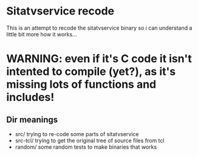 # Sitatvservice recode

This is an attempt to recode the sitatvservice binary so i can understand a little bit more how it works...
# WARNING: even if it's C code it isn't intented to compile (yet?), as it's missing lots of functions and includes!

## Dir meanings

* src/ trying to re-code some parts of sitatvservice
* src-tcl/ trying to get the original tree of source files from tcl
* random/ some random tests to make binaries that works
